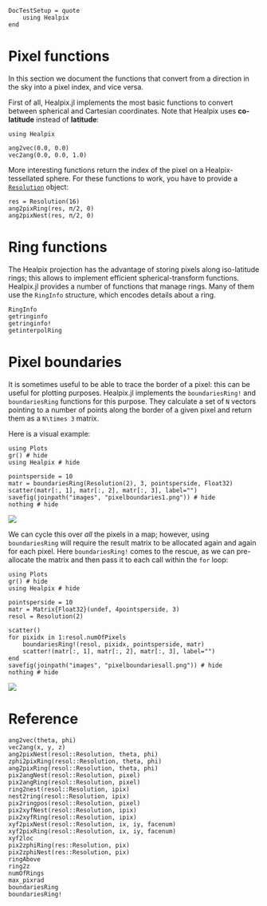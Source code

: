 ```@meta
DocTestSetup = quote
    using Healpix
end
```

# Pixel functions

In this section we document the functions that convert from a
direction in the sky into a pixel index, and vice versa.

First of all, Healpix.jl implements the most basic functions to
convert between spherical and Cartesian coordinates. Note that Healpix
uses **co-latitude** instead of **latitude**:

```@setup pixelexample1
using Healpix
```

```@repl pixelexample1
ang2vec(0.0, 0.0)
vec2ang(0.0, 0.0, 1.0)
```

More interesting functions return the index of the pixel on a
Healpix-tessellated sphere. For these functions to work, you have to
provide a [`Resolution`](@ref) object:

```@repl pixelexample1
res = Resolution(16)
ang2pixRing(res, π/2, 0)
ang2pixNest(res, π/2, 0)
```

# Ring functions

The Healpix projection has the advantage of storing pixels along
iso-latitude rings; this allows to implement efficient
spherical-transform functions. Healpix.jl provides a number of
functions that manage rings. Many of them use the `RingInfo`
structure, which encodes details about a ring.

```@docs
RingInfo
getringinfo
getringinfo!
getinterpolRing
```


# Pixel boundaries

It is sometimes useful to be able to trace the border of a pixel: this
can be useful for plotting purposes. Healpix.jl implements the
`boundariesRing!` and `boundariesRing` functions for this purpose.
They calculate a set of ``N`` vectors pointing to a number of points
along the border of a given pixel and return them as a ``N\times 3``
matrix.

Here is a visual example:

```@example
using Plots
gr() # hide
using Healpix # hide

pointsperside = 10
matr = boundariesRing(Resolution(2), 3, pointsperside, Float32)
scatter(matr[:, 1], matr[:, 2], matr[:, 3], label="")
savefig(joinpath("images", "pixelboundaries1.png")) # hide
nothing # hide
```
![](images/pixelboundaries1.png)

We can cycle this over *all* the pixels in a map; however, using
`boundariesRing` will require the result matrix to be allocated again
and again for each pixel. Here `boundariesRing!` comes to the rescue,
as we can pre-allocate the matrix and then pass it to each call within
the `for` loop:

```@example
using Plots
gr() # hide
using Healpix # hide

pointsperside = 10
matr = Matrix{Float32}(undef, 4pointsperside, 3)
resol = Resolution(2)

scatter()
for pixidx in 1:resol.numOfPixels
    boundariesRing!(resol, pixidx, pointsperside, matr)
    scatter!(matr[:, 1], matr[:, 2], matr[:, 3], label="")
end
savefig(joinpath("images", "pixelboundariesall.png")) # hide
nothing # hide
```
![](images/pixelboundariesall.png)


# Reference

```@docs
ang2vec(theta, phi)
vec2ang(x, y, z)
ang2pixNest(resol::Resolution, theta, phi)
zphi2pixRing(resol::Resolution, theta, phi)
ang2pixRing(resol::Resolution, theta, phi)
pix2angNest(resol::Resolution, pixel)
pix2angRing(resol::Resolution, pixel)
ring2nest(resol::Resolution, ipix)
nest2ring(resol::Resolution, ipix)
pix2ringpos(resol::Resolution, pixel)
pix2xyfNest(resol::Resolution, ipix)
pix2xyfRing(resol::Resolution, ipix)
xyf2pixNest(resol::Resolution, ix, iy, facenum)
xyf2pixRing(resol::Resolution, ix, iy, facenum)
xyf2loc
pix2zphiRing(res::Resolution, pix)
pix2zphiNest(res::Resolution, pix)
ringAbove
ring2z
numOfRings
max_pixrad
boundariesRing
boundariesRing!
```
